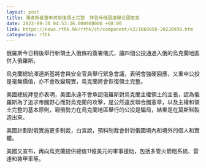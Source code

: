 ```yaml
---
layout: post
title: 澤連斯基重申將恢復領土完整　拜登斥俄國違聯合國憲章
date: 2022-09-30 04:53:36.000000000 +08:00
link: https://news.rthk.hk/rthk/ch/component/k2/1669050-20220930.htm
categories: rthk
---
```


俄羅斯今日稍後舉行新領土入俄條約簽署儀式，讓四個公投通過入俄的烏克蘭地區併入俄羅斯。

烏克蘭總統澤連斯基將會與安全官員舉行緊急會議，表明會強硬回應，又重申公投是毫無價值，亦不會改變現實，烏克蘭將會恢復領土完整。

美國總統拜登亦表明，美國永遠不會承認俄羅斯對烏克蘭主權領土的主張，認為俄羅斯為了追求帝國野心而對烏克蘭的攻擊，是公然違反聯合國憲章，以及主權和領土完整的基本原則，親俄勢力在烏克蘭地區舉行的公投是騙局，結果是在莫斯科製造出來。

美國計劃對俄實施更多制裁，白宮說，預料制裁會針對俄國境內和境外的個人和實體。

美國又宣布，再向烏克蘭提供總值11億美元的軍事援助，包括多管火箭砲系統、雷達和裝甲車等。

